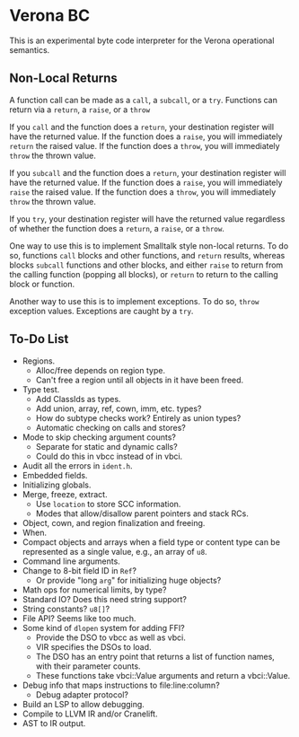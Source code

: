 # Verona BC

This is an experimental byte code interpreter for the Verona operational semantics.

## Non-Local Returns

A function call can be made as a `call`, a `subcall`, or a `try`. Functions can return via a `return`, a `raise`, or a `throw`

If you `call` and the function does a `return`, your destination register will have the returned value. If the function does a `raise`, you will immediately `return` the raised value. If the function does a `throw`, you will immediately `throw` the thrown value.

If you `subcall` and the function does a `return`, your destination register will have the returned value. If the function does a `raise`, you will immediately `raise` the raised value. If the function does a `throw`, you will immediately `throw` the thrown value.

If you `try`, your destination register will have the returned value regardless of whether the function does a `return`, a `raise`, or a `throw`.

One way to use this is to implement Smalltalk style non-local returns. To do so, functions `call` blocks and other functions, and `return` results, whereas blocks `subcall` functions and other blocks, and either `raise` to return from the calling function (popping all blocks), or `return` to return to the calling block or function.

Another way to use this is to implement exceptions. To do so, `throw` exception values. Exceptions are caught by a `try`.

## To-Do List

* Regions.
  * Alloc/free depends on region type.
  * Can't free a region until all objects in it have been freed.
* Type test.
  * Add ClassIds as types.
  * Add union, array, ref, cown, imm, etc. types?
  * How do subtype checks work? Entirely as union types?
  * Automatic checking on calls and stores?
* Mode to skip checking argument counts?
  * Separate for static and dynamic calls?
  * Could do this in vbcc instead of in vbci.
* Audit all the errors in `ident.h`.
* Embedded fields.
* Initializing globals.
* Merge, freeze, extract.
  * Use `location` to store SCC information.
  * Modes that allow/disallow parent pointers and stack RCs.
* Object, cown, and region finalization and freeing.
* When.
* Compact objects and arrays when a field type or content type can be represented as a single value, e.g., an array of `u8`.
* Command line arguments.
* Change to 8-bit field ID in `Ref`?
  * Or provide "long `arg`" for initializing huge objects?
* Math ops for numerical limits, by type?
* Standard IO? Does this need string support?
* String constants? `u8[]`?
* File API? Seems like too much.
* Some kind of `dlopen` system for adding FFI?
  * Provide the DSO to vbcc as well as vbci.
  * VIR specifies the DSOs to load.
  * The DSO has an entry point that returns a list of function names, with their parameter counts.
  * These functions take vbci::Value arguments and return a vbci::Value.
* Debug info that maps instructions to file:line:column?
  * Debug adapter protocol?
* Build an LSP to allow debugging.
* Compile to LLVM IR and/or Cranelift.
* AST to IR output.
